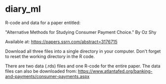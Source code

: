 # diary_ml
R-code and data for a paper entitled:  

"Alternative Methods for Studying Consumer Payment Choice." By Oz Shy

Available at: https://papers.ssrn.com/abstract=3176715 

Download all three files into a single directory in your computer. Don't forget to reset the working directory in the R code. 

There are two data (.rds) files and one R-code for the entire paper. The data files can also be downloaded from: https://www.atlantafed.org/banking-and-payments/consumer-payments.aspx 
